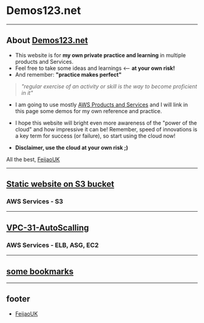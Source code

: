 # Demos123.net

---

## About [Demos123.net](http://demos123.net)

* This website is for **my own private practice and learning** in multiple products and Services.
* Feel free to take some ideas and learnings <-- **at your own risk!**
* And remember: **"practice makes perfect"**
> *"regular exercise of an activity or skill is the way to become proficient in it"*

* I am going to use mostly [AWS Products and Services](https://aws.amazon.com) and I will link in this page some demos for my own reference and practice.

* I hope this website will bright even more awareness of the "power of the cloud" and how impressive it can be!  Remember, speed of innovations is a key term for success (or failure), so start using the cloud now!

* **Disclaimer, use the cloud at your own risk ;)**


All the best,
[FeijaoUK](https://feijaouk.com)

---

## [Static website on S3 bucket](https://github.com/feijaouk/demos123.net/blob/master/docs/s3-static-website.md)
### AWS Services -  S3

---

## [VPC-31-AutoScalling](https://github.com/feijaouk/demos123.net/blob/master/docs/vpc-31-autoscalling.md)
### AWS Services - ELB, ASG, EC2


---

## [some bookmarks](https://github.com/feijaouk/demos123.net/blob/master/docs/some-bookmarks.md)

---

## footer

* [FeijaoUK](https://feijaouk.com)
